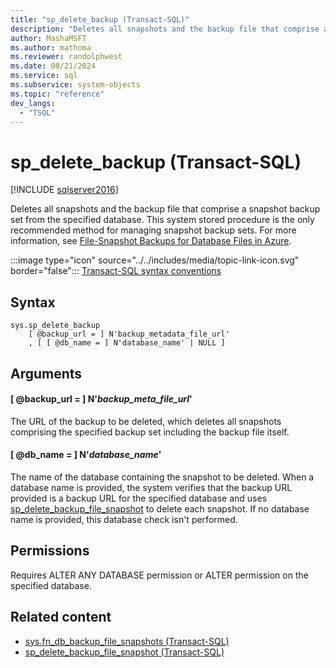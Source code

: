 ```yaml
---
title: "sp_delete_backup (Transact-SQL)"
description: "Deletes all snapshots and the backup file that comprise a snapshot backup set from the specified database."
author: MashaMSFT
ms.author: mathoma
ms.reviewer: randolphwest
ms.date: 08/21/2024
ms.service: sql
ms.subservice: system-objects
ms.topic: "reference"
dev_langs:
  - "TSQL"
---
```

# sp_delete_backup (Transact-SQL)

[!INCLUDE [sqlserver2016](../../includes/applies-to-version/sqlserver2016.md)]

Deletes all snapshots and the backup file that comprise a snapshot backup set from the specified database. This system stored procedure is the only recommended method for managing snapshot backup sets. For more information, see [File-Snapshot Backups for Database Files in Azure](../backup-restore/file-snapshot-backups-for-database-files-in-azure.md).

:::image type="icon" source="../../includes/media/topic-link-icon.svg" border="false"::: [Transact-SQL syntax conventions](../../t-sql/language-elements/transact-sql-syntax-conventions-transact-sql.md)

## Syntax

```syntaxsql
sys.sp_delete_backup
    [ @backup_url = ] N'backup_metadata_file_url'
    , [ [ @db_name = ] N'database_name' | NULL ]
```

## Arguments

#### [ @backup_url = ] N'*backup_meta_file_url*'

The URL of the backup to be deleted, which deletes all snapshots comprising the specified backup set including the backup file itself.

#### [ @db_name = ] N'*database_name*'

The name of the database containing the snapshot to be deleted. When a database name is provided, the system verifies that the backup URL provided is a backup URL for the specified database and uses [sp_delete_backup_file_snapshot](snapshot-backup-sp-delete-backup-file-snapshot.md) to delete each snapshot. If no database name is provided, this database check isn't performed.

## Permissions

Requires ALTER ANY DATABASE permission or ALTER permission on the specified database.

## Related content

- [sys.fn_db_backup_file_snapshots (Transact-SQL)](../system-functions/sys-fn-db-backup-file-snapshots-transact-sql.md)
- [sp_delete_backup_file_snapshot (Transact-SQL)](snapshot-backup-sp-delete-backup-file-snapshot.md)
